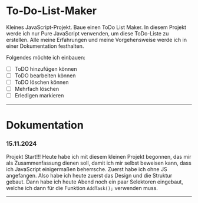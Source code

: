 # To-Do-List-Maker
Kleines JavaScript-Projekt. Baue einen ToDo List Maker. In diesem Projekt werde ich nur Pure JavaScript verwenden, um diese ToDo-Liste zu erstellen. Alle meine Erfahrungen und meine Vorgehensweise werde ich in einer Dokumentation festhalten.

Folgendes möchte ich einbauen:
- [ ] ToDO hinzufügen können
- [ ] ToDO bearbeiten können
- [ ] ToDO löschen können
- [ ] Mehrfach löschen
- [ ] Erledigen markieren

---

# Dokumentation

### 15.11.2024
Projekt Start!!! Heute habe ich mit diesem kleinen Projekt begonnen, das mir als Zusammenfassung dienen soll, damit ich mir selbst beweisen kann, dass ich JavaScript einigermaßen beherrsche. Zuerst habe ich ohne JS angefangen. Also habe ich heute zuerst das Design und die Struktur gebaut. Dann habe ich heute Abend noch ein paar Selektoren eingebaut, welche ich dann für die Funktion `AddTask();` verwenden muss.

---